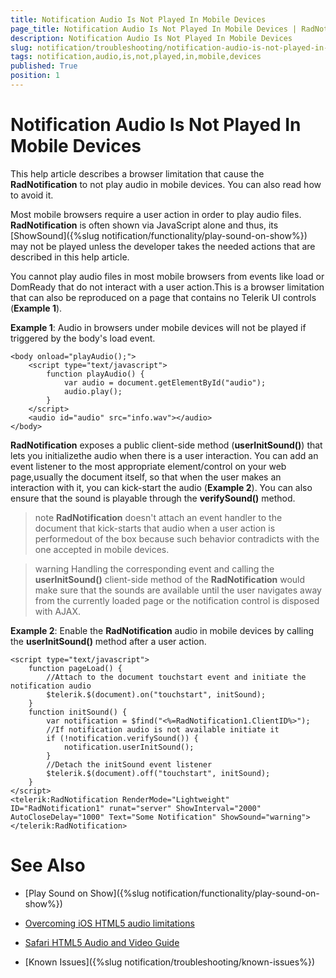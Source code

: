 ```yaml
---
title: Notification Audio Is Not Played In Mobile Devices
page_title: Notification Audio Is Not Played In Mobile Devices | RadNotification for ASP.NET AJAX Documentation
description: Notification Audio Is Not Played In Mobile Devices
slug: notification/troubleshooting/notification-audio-is-not-played-in-mobile-devices
tags: notification,audio,is,not,played,in,mobile,devices
published: True
position: 1
---
```


# Notification Audio Is Not Played In Mobile Devices



This help article describes a browser limitation that cause the **RadNotification** to not play audio in mobile devices. You can also read how to avoid it.


Most mobile browsers require a user action in order to play audio files. **RadNotification** is often shown via JavaScript alone and thus, its [ShowSound]({%slug notification/functionality/play-sound-on-show%}) may not be played unless the developer takes the needed actions that are described in this help article.

You cannot play audio files in most mobile browsers from events like load or DomReady that do not interact with a user action.This is a browser limitation that can also be reproduced on a page that contains no Telerik UI controls (**Example 1**).

**Example 1**: Audio in browsers under mobile devices will not be played if triggered by the body's load event.

````ASP.NET
<body onload="playAudio();">
	<script type="text/javascript">
		function playAudio() {
			var audio = document.getElementById("audio");
			audio.play();
		}
	</script>
	<audio id="audio" src="info.wav"></audio>
</body>
````



**RadNotification** exposes a public client-side method (**userInitSound()**) that lets you initializethe audio when there is a user interaction. You can add an event listener to the most appropriate element/control on your web page,usually the document itself, so that when the user makes an interaction with it, you can kick-start the audio (**Example 2**). You can also ensure that the sound is playable through the **verifySound()** method.

>note **RadNotification** doesn't attach an event handler to the document that kick-starts that audio when a user action is performedout of the box because such behavior contradicts with the one accepted in mobile devices.


>warning Handling the corresponding event and calling the **userInitSound()** client-side method of the **RadNotification** would make sure that the sounds are available until the user navigates away from the currently loaded page or the notification control is disposed with AJAX.



**Example 2**: Enable the **RadNotification** audio in mobile devices by calling the **userInitSound()** method after a user action.

````ASP.NET
<script type="text/javascript">
	function pageLoad() {
		//Attach to the document touchstart event and initiate the notification audio
		$telerik.$(document).on("touchstart", initSound);
	}
	function initSound() {
		var notification = $find("<%=RadNotification1.ClientID%>");
		//If notification audio is not available initiate it
		if (!notification.verifySound()) {
			notification.userInitSound();
		}
		//Detach the initSound event listener
		$telerik.$(document).off("touchstart", initSound);
	}
</script>
<telerik:RadNotification RenderMode="Lightweight" ID="RadNotification1" runat="server" ShowInterval="2000" AutoCloseDelay="1000" Text="Some Notification" ShowSound="warning">
</telerik:RadNotification>
````



# See Also

 * [Play Sound on Show]({%slug notification/functionality/play-sound-on-show%})

 * [Overcoming iOS HTML5 audio limitations](http://www.ibm.com/developerworks/library/wa-ioshtml5/)

 * [Safari HTML5 Audio and Video Guide](https://developer.apple.com/library/safari/documentation/AudioVideo/Conceptual/Using_HTML5_Audio_Video/Device-SpecificConsiderations/Device-SpecificConsiderations.html)

 * [Known Issues]({%slug notification/troubleshooting/known-issues%})

